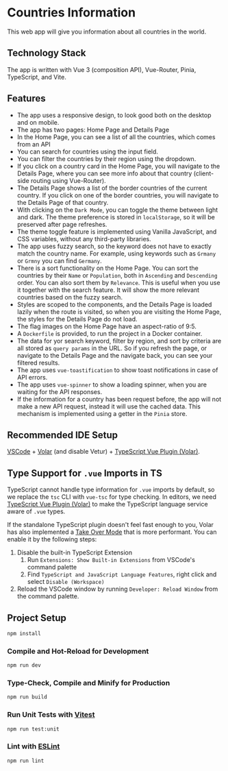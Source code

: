 # Countries Information

This web app will give you information about all countries in the world.

## Technology Stack

The app is written with Vue 3 (composition API), Vue-Router, Pinia, TypeScript, and Vite.

## Features

- The app uses a responsive design, to look good both on the desktop and on mobile.
- The app has two pages: Home Page and Details Page
- In the Home Page, you can see a list of all the countries, which comes from an API
- You can search for countries using the input field.
- You can filter the countries by their region using the dropdown.
- If you click on a country card in the Home Page, you will navigate to the Details Page, where you can see more info about that country (client-side routing using Vue-Router).
- The Details Page shows a list of the border countries of the current country. If you click on one of the border countries, you will navigate to the Details Page of that country.
- With clicking on the `Dark Mode`, you can toggle the theme between light and dark. The theme preference is stored in `localStorage`, so it will be preserved after page refreshes.
- The theme toggle feature is implemented using Vanilla JavaScript, and CSS variables, without any third-party libraries.
- The app uses fuzzy search, so the keyword does not have to exactly match the country name. For example, using keywords such as `Grmany` or `Grmny` you can find `Germany`.
- There is a sort functionality on the Home Page. You can sort the countries by their `Name` or `Population`, both in `Ascending` and `Descending` order. You can also sort them by `Relevance`. This is useful when you use it together with the search feature. It will show the more relevant countries based on the fuzzy search.
- Styles are scoped to the components, and the Details Page is loaded lazily when the route is visited, so when you are visiting the Home Page, the styles for the Details Page do not load.
- The flag images on the Home Page have an aspect-ratio of 9:5.
- A `Dockerfile` is provided, to run the project in a Docker container.
- The data for yor search keyword, filter by region, and sort by criteria are all stored as `query params` in the URL. So if you refresh the page, or navigate to the Details Page and the navigate back, you can see your filtered results.
- The app uses `vue-toastification` to show toast notifications in case of API errors.
- The app uses `vue-spinner` to show a loading spinner, when you are waiting for the API responses.
- If the information for a country has been request before, the app will not make a new API request, instead it will use the cached data. This mechanism is implemented using a getter in the `Pinia` store.

## Recommended IDE Setup

[VSCode](https://code.visualstudio.com/) + [Volar](https://marketplace.visualstudio.com/items?itemName=Vue.volar) (and disable Vetur) + [TypeScript Vue Plugin (Volar)](https://marketplace.visualstudio.com/items?itemName=Vue.vscode-typescript-vue-plugin).

## Type Support for `.vue` Imports in TS

TypeScript cannot handle type information for `.vue` imports by default, so we replace the `tsc` CLI with `vue-tsc` for type checking. In editors, we need [TypeScript Vue Plugin (Volar)](https://marketplace.visualstudio.com/items?itemName=Vue.vscode-typescript-vue-plugin) to make the TypeScript language service aware of `.vue` types.

If the standalone TypeScript plugin doesn't feel fast enough to you, Volar has also implemented a [Take Over Mode](https://github.com/johnsoncodehk/volar/discussions/471#discussioncomment-1361669) that is more performant. You can enable it by the following steps:

1. Disable the built-in TypeScript Extension
   1. Run `Extensions: Show Built-in Extensions` from VSCode's command palette
   2. Find `TypeScript and JavaScript Language Features`, right click and select `Disable (Workspace)`
2. Reload the VSCode window by running `Developer: Reload Window` from the command palette.

## Project Setup

```sh
npm install
```

### Compile and Hot-Reload for Development

```sh
npm run dev
```

### Type-Check, Compile and Minify for Production

```sh
npm run build
```

### Run Unit Tests with [Vitest](https://vitest.dev/)

```sh
npm run test:unit
```

### Lint with [ESLint](https://eslint.org/)

```sh
npm run lint
```
